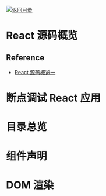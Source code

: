 [![返回目录](https://parg.co/UY3)](https://parg.co/U0I)

# React 源码概览

## Reference

- [React 源码概览一](http://front-ender.me/react/react-source-code-core.html)

# 断点调试 React 应用

# 目录总览

# 组件声明

# DOM 渲染
